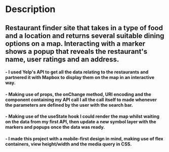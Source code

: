 # **Description**

## Restaurant finder site that takes in a type of food and a location and returns several suitable dining options on a map. Interacting with a marker shows a popup that reveals the restaurant's name, user ratings and an address. 
#### - I used Yelp's API to get all the data relating to the restaurants and partnered it with Mapbox to display them on the map in an interactive way. 
#### - Making use of props, the onChange method, URI encoding and the component containing my API call I all the call itself to made whenever the parameters are defined by the user with the search bar. 
#### - Making use of the useState hook I could render the map whilst waiting on the data from my first API, then update a new symbol layer with the markers and popups once the data was ready. 
#### - I made this project with a mobile-first design in mind, making use of flex containers, view height/width and the media query in CSS.
